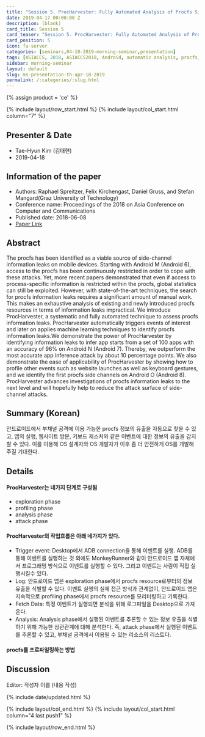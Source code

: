 ```yaml
---
title: "Session 5. ProcHarvester: Fully Automated Analysis of Procfs Side-Channel Leaks on Android"
date: 2019-04-17 00:00:00 Z
description: (blank)
card_title: Session 5
card_teaser: "Session 5. ProcHarvester: Fully Automated Analysis of Procfs Side-Channel Leaks on Android"
card_position: 5
icon: fa-server
categories: [seminars,04-18-2019-morning-seminar,presentation]
tags: [ASIACCS, 2018, ASIACCS2018, Android, automatic analysis, procfs, side-channel analysis]
sidebar: morning-seminar
layout: default
slug: ms-presentation-th-apr-18-2019
permalink: /:categories/:slug.html
---
```


{% assign product = 'ce' %}

{% include layout/row_start.html %}
{% include layout/col_start.html column="7" %}

## Presenter & Date
+ Tae-Hyun Kim (김태현)
+ 2019-04-18

## Information of the paper
+ Authors: Raphael Spreitzer, Felix Kirchengast, Daniel Gruss, and Stefan Mangard(Graz University of Technology)
+ Conference name: Proceedings of the 2018 on Asia Conference on Computer and Communications
+ Published date: 2018-06-08
+ [Paper Link](https://pure.tugraz.at/ws/portalfiles/portal/17305447/AsiaCCS2018.pdf)

## Abstract
The procfs has been identified as a viable source of side-channel information leaks on mobile devices. Starting with Android M (Android 6), access to the procfs has been continuously restricted in order to cope with these attacks. Yet, more recent papers demonstrated that even if access to process-specific information is restricted within the procfs, global statistics can still be exploited. However, with state-of-the-art techniques, the search for procfs information leaks requires a significant amount of manual work. This makes an exhaustive analysis of existing and newly introduced procfs resources in terms of information leaks impractical.
We introduce ProcHarvester, a systematic and fully automated technique to assess procfs information leaks. ProcHarvester automatically triggers events of interest and later on applies machine learning techniques to identify procfs information leaks.We demonstrate the power of ProcHarvester by identifying information leaks to infer app starts from a set of 100 apps with an accuracy of 96% on Android N (Android 7). Thereby, we outperform the most accurate app inference attack by about 10 percentage points. We also demonstrate the ease of applicability of ProcHarvester by showing how to profile other events such as website launches as well as keyboard gestures, and we identify the first procfs side channels on Android O (Android 8). ProcHarvester advances investigations of procfs information leaks to the next level and will hopefully help to reduce the attack surface of side-channel attacks.


## Summary (Korean)
안드로이드에서 부채널 공격에 이용 가능한 procfs 정보의 유출을 자동으로 찾을 수 있고, 앱의 실행, 웹사이트 방문, 키보드 제스처와 같은 이벤트에 대한 정보의 유출을 감지할 수 있다. 이를 이용해 OS 설계자와 OS 개발자가 이후 좀 더 안전하게 OS를 개발해 주길 기대한다.

## Details
#### ProcHarvester는 네가지 단계로 구성됨
  + exploration phase 
  + profiling phase 
  + analysis phase 
  + attack phase 
  
#### ProcHarvester의 작업흐름은 아래 네가지가 있다.
  + Trigger event: Desktop에서 ADB connection을 통해 이벤트를 실행. ADB를 통해 이벤트를 실행하는 것 외에도 MonkeyRunner와 같이 안드로이드 앱 자체에서 프로그래밍 방식으로 이벤트를 실행할 수 있다. 그리고 이벤트는 사람이 직접 실행시킬수 있다. 
  + Log: 안드로이드 앱은 exploration phase에서 procfs resource로부터의 정보 유출을 식별할 수 있다. 이벤트 실행의 실제 접근 방식과 관계없이, 안드로이드 앱은 지속적으로 profiling phase에서 procfs resource를 모리터링하고 기록한다.
  + Fetch Data: 특정 이벤트가 실행되면 분석을 위해 로그파일을 Desktop으로 가져온다.
  + Analysis: Analysis phase에서 실행된 이벤트를 추론할 수 있는 정보 유출을 식별하기 위해 가능한 상관관계에 대해 분석한다. 즉, attack phase에서 실행된 이벤트를 추론할 수 있고, 부채널 공격에서 이용될 수 있는 리소스의 리스트다. 
  
#### procfs를 프로파일링하는 방법

  

## Discussion
Editor: 작성자 이름
(내용 작성)


{% include date/updated.html %}

{% include layout/col_end.html %}
{% include layout/col_start.html column="4 last push1" %}

{% include layout/row_end.html %}
